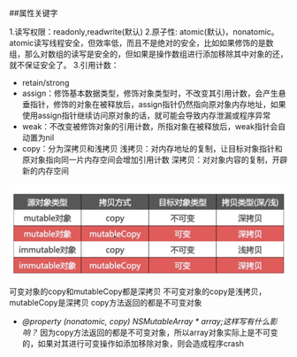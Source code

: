 ##属性关键字

1.读写权限：readonly,readwrite(默认)
 2.原子性: atomic(默认)，nonatomic。atomic读写线程安全，但效率低，而且不是绝对的安全，比如如果修饰的是数组，那么对数组的读写是安全的，但如果是操作数组进行添加移除其中对象的还，就不保证安全了。
 3.引用计数：

- retain/strong
- assign：修饰基本数据类型，修饰对象类型时，不改变其引用计数，会产生悬垂指针，修饰的对象在被释放后，assign指针仍然指向原对象内存地址，如果使用assign指针继续访问原对象的话，就可能会导致内存泄漏或程序异常
- weak：不改变被修饰对象的引用计数，所指对象在被释放后，weak指针会自动置为nil
- copy：分为深拷贝和浅拷贝
   浅拷贝：对内存地址的复制，让目标对象指针和原对象指向同一片内存空间会增加引用计数
   深拷贝：对对象内容的复制，开辟新的内存空间

![img](../../img/ui-2-9-1.png)

可变对象的copy和mutableCopy都是深拷贝
 不可变对象的copy是浅拷贝，mutableCopy是深拷贝
 copy方法返回的都是不可变对象

-  *@property (nonatomic, copy) NSMutableArray \* array;这样写有什么影响？*
   因为copy方法返回的都是不可变对象，所以array对象实际上是不可变的，如果对其进行可变操作如添加移除对象，则会造成程序crash